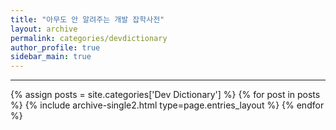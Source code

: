 ```yaml
---
title: "아무도 안 알려주는 개발 잡학사전"
layout: archive
permalink: categories/devdictionary
author_profile: true
sidebar_main: true
---
```


***

{% assign posts = site.categories['Dev Dictionary'] %}
{% for post in posts %} 
{% include archive-single2.html type=page.entries_layout %} 
{% endfor %}